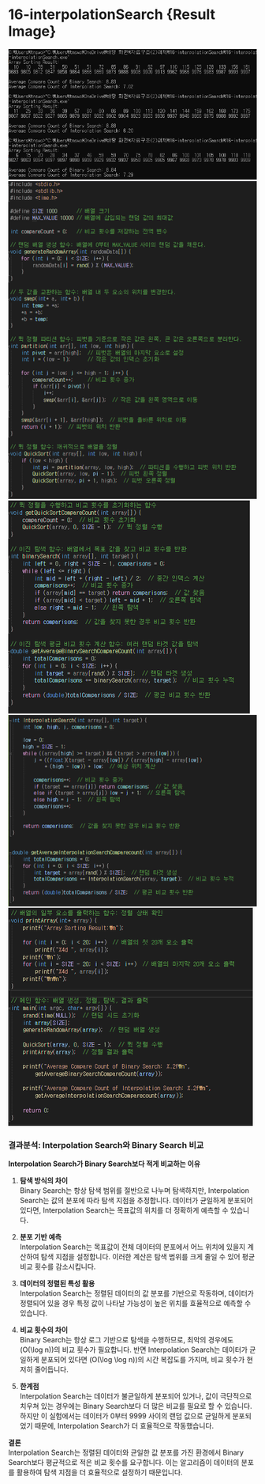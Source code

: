 # 16-interpolationSearch {Result Image}
![.](./1.png)
![.](./2.png)
![.](./3.png)
![.](./4.png)
![.](./5.png)

### 결과분석: Interpolation Search와 Binary Search 비교

**Interpolation Search가 Binary Search보다 적게 비교하는 이유**

1. **탐색 방식의 차이**  
   Binary Search는 항상 탐색 범위를 절반으로 나누며 탐색하지만, Interpolation Search는 값의 분포에 따라 탐색 지점을 추정합니다. 데이터가 균일하게 분포되어 있다면, Interpolation Search는 목표값의 위치를 더 정확하게 예측할 수 있습니다. 

2. **분포 기반 예측**  
   Interpolation Search는 목표값이 전체 데이터의 분포에서 어느 위치에 있을지 계산하여 탐색 지점을 설정합니다. 이러한 계산은 탐색 범위를 크게 줄일 수 있어 평균 비교 횟수를 감소시킵니다.

3. **데이터의 정렬된 특성 활용**  
   Interpolation Search는 정렬된 데이터의 값 분포를 기반으로 작동하며, 데이터가 정렬되어 있을 경우 특정 값이 나타날 가능성이 높은 위치를 효율적으로 예측할 수 있습니다.

4. **비교 횟수의 차이**  
   Binary Search는 항상 로그 기반으로 탐색을 수행하므로, 최악의 경우에도 \(O(\log n)\)의 비교 횟수가 필요합니다. 반면 Interpolation Search는 데이터가 균일하게 분포되어 있다면 \(O(\log \log n)\)의 시간 복잡도를 가지며, 비교 횟수가 현저히 줄어듭니다.

5. **한계점**  
   Interpolation Search는 데이터가 불균일하게 분포되어 있거나, 값이 극단적으로 치우쳐 있는 경우에는 Binary Search보다 더 많은 비교를 필요로 할 수 있습니다. 하지만 이 실험에서는 데이터가 0부터 9999 사이의 랜덤 값으로 균일하게 분포되었기 때문에, Interpolation Search가 더 효율적으로 작동했습니다.

**결론**  
Interpolation Search는 정렬된 데이터와 균일한 값 분포를 가진 환경에서 Binary Search보다 평균적으로 적은 비교 횟수를 요구합니다. 이는 알고리즘이 데이터의 분포를 활용하여 탐색 지점을 더 효율적으로 설정하기 때문입니다.
